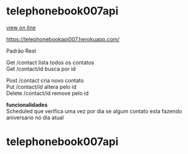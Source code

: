 # telephonebook007api

<a  target="_blank" href="https://telephonebook007.herokuapp.com/dashboard/contact">view on line</a>

https://telephonebookapi007.herokuapp.com/

Padrão Rest

Get /contact      lista todos os contatos<br>
Get /contact/id   busca por id<br>

Post /contact        cria novo contato<br>
Put /contact/id      altera pelo id<br>
Delete /contact/id   remove pelo id<br>

<strong>funcionalidades</strong><br>
Scheduled  que verifica uma vez por dia se algum contato esta fazendo aniversario no dia atual

# telephonebook007api
